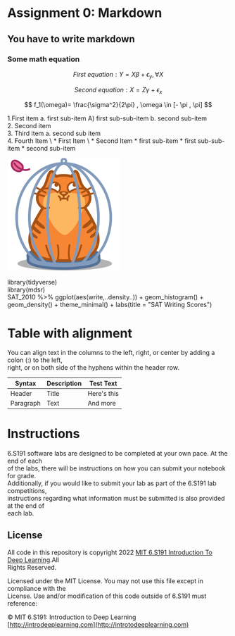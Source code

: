# Assignment 0: Markdown
## You have to write markdown
### Some math equation

$$ First\ equation: Y = X\beta + \epsilon_y,\forall X $$ 

$$Second\ equation : X = Z\gamma+ \epsilon_x $$ 

$$ f_1(\omega)= \frac{\sigma^2}{2\pi} , \omega \in [- \pi , \pi] $$ 
                   
                   
1.First item a. first sub-item A) first sub-sub-item b. second sub-item <br />
2. Second item <br />
3. Third item a. second sub item <br />
4. Fourth Item
\ * First Item
\ * Second Item
     * first sub-item
       * first sub-sub-item
     * second sub-item <br />

![alt text](https://github.com/rakib3903/proffesional_code_writing/blob/master/a.png "Logo Title Text 1")<bbr />



library(tidyverse) <br />
library(mdsr) <br />
SAT_2010 %>% ggplot(aes(write,..density..)) + geom_histogram() + <br />
geom_density() + theme_minimal() + labs(title = "SAT Writing Scores") <br />



# Table with alignment

You can align text in the columns to the left, right, or center by adding a colon (:) to the left, <br />
right, or on both side of the hyphens within the header row. <br />


Syntax    | Description  | Test Text
--------- | ---------- | -----------
Header        |    Title     |   Here's this
Paragraph     |    Text      |    And more

# Instructions
6.S191 software labs are designed to be completed at your own pace. At the end of each <br />
of the labs, there will be instructions on how you can submit your notebook for grade. <br />
Additionally, if you would like to submit your lab as part of the 6.S191 lab competitions, <br />
instructions regarding what information must be submitted is also provided at the end of <br />
each lab. <br />

## License
All code in this repository is copyright 2022 [MIT 6.S191 Introduction To Deep Learning](http://introtodeeplearning.com).All <br />
Rights Reserved. <br />

Licensed under the MIT License. You may not use this file except in compliance with the <br />
License. Use and/or modification of this code outside of 6.S191 must reference: <br />

© MIT 6.S191: Introduction to Deep Learning<br />
[http://introdeeplearning.com](http://introtodeeplearning.com) <br />









